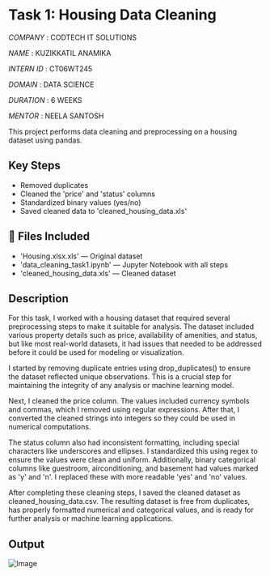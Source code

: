 # Task 1: Housing Data Cleaning

*COMPANY* : CODTECH IT SOLUTIONS

*NAME* : KUZIKKATIL ANAMIKA

*INTERN ID* : CT06WT245

*DOMAIN* : DATA SCIENCE

*DURATION* : 6 WEEKS

*MENTOR* : NEELA SANTOSH

This project performs data cleaning and preprocessing on a housing dataset using pandas.

##  Key Steps

- Removed duplicates
- Cleaned the 'price' and 'status' columns
- Standardized binary values (yes/no)
- Saved cleaned data to 'cleaned_housing_data.xls'

## 📂 Files Included

- 'Housing.xlsx.xls' — Original dataset
- 'data_cleaning_task1.ipynb' — Jupyter Notebook with all steps
- 'cleaned_housing_data.xls' — Cleaned dataset

## Description

For this task, I worked with a housing dataset that required several preprocessing steps to make it suitable for analysis. The dataset included various property details such as price, availability of amenities, and status, but like most real-world datasets, it had issues that needed to be addressed before it could be used for modeling or visualization.

I started by removing duplicate entries using drop_duplicates() to ensure the dataset reflected unique observations. This is a crucial step for maintaining the integrity of any analysis or machine learning model.

Next, I cleaned the price column. The values included currency symbols and commas, which I removed using regular expressions. After that, I converted the cleaned strings into integers so they could be used in numerical computations.

The status column also had inconsistent formatting, including special characters like underscores and ellipses. I standardized this using regex to ensure the values were clean and uniform. Additionally, binary categorical columns like guestroom, airconditioning, and basement had values marked as 'y' and 'n'. I replaced these with more readable 'yes' and 'no' values.

After completing these cleaning steps, I saved the cleaned dataset as cleaned_housing_data.csv. The resulting dataset is free from duplicates, has properly formatted numerical and categorical values, and is ready for further analysis or machine learning applications.

## Output

![Image](https://github.com/user-attachments/assets/a39d31a3-cab8-4f0d-ae3e-0c284d8f1189)
